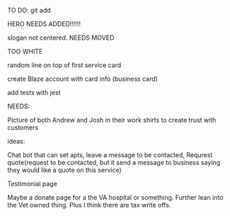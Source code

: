 

TO DO: 
git add

HERO NEEDS ADDED!!!!!!

slogan not centered. NEEDS MOVED

TOO WHITE 

random line on top of first service card

create Blaze account with card info (business card) 

add tests with jest

NEEDS:

Picture of both Andrew and Josh in their work shirts to create trust with customers

ideas:

Chat bot that can set apts, leave a message to be contacted, Requrest quote(request to be contacted, but it send a message to business saying they would like a quote on this service) 

Testimonial page

Maybe a donate page for a the VA hospital or something. Further lean into the Vet owned thing. Plus I think there are tax write offs.

